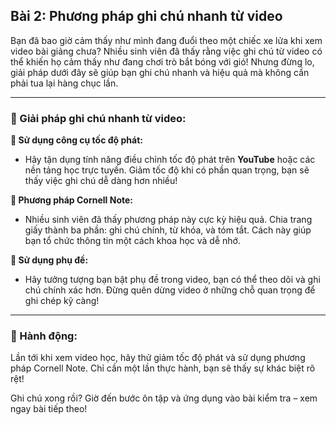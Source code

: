 ## Bài 2: Phương pháp ghi chú nhanh từ video

Bạn đã bao giờ cảm thấy như mình đang đuổi theo một chiếc xe lửa khi xem video bài giảng chưa? Nhiều sinh viên đã thấy rằng việc ghi chú từ video có thể khiến họ cảm thấy như đang chơi trò bắt bóng với gió! Nhưng đừng lo, giải pháp dưới đây sẽ giúp bạn ghi chú nhanh và hiệu quả mà không cần phải tua lại hàng chục lần.

---

### 📌 Giải pháp ghi chú nhanh từ video:

**🔹 Sử dụng công cụ tốc độ phát:**
- Hãy tận dụng tính năng điều chỉnh tốc độ phát trên **YouTube** hoặc các nền tảng học trực tuyến. Giảm tốc độ khi có phần quan trọng, bạn sẽ thấy việc ghi chú dễ dàng hơn nhiều!

**🔹 Phương pháp Cornell Note:**
- Nhiều sinh viên đã thấy phương pháp này cực kỳ hiệu quả. Chia trang giấy thành ba phần: ghi chú chính, từ khóa, và tóm tắt. Cách này giúp bạn tổ chức thông tin một cách khoa học và dễ nhớ.

**🔹 Sử dụng phụ đề:**
- Hãy tưởng tượng bạn bật phụ đề trong video, bạn có thể theo dõi và ghi chú chính xác hơn. Đừng quên dừng video ở những chỗ quan trọng để ghi chép kỹ càng!

---

### 🚀 Hành động:

Lần tới khi xem video học, hãy thử giảm tốc độ phát và sử dụng phương pháp Cornell Note. Chỉ cần một lần thực hành, bạn sẽ thấy sự khác biệt rõ rệt!

Ghi chú xong rồi? Giờ đến bước ôn tập và ứng dụng vào bài kiểm tra – xem ngay bài tiếp theo!